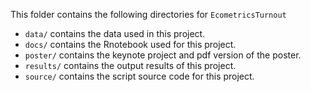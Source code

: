 This folder contains the following directories for `EcometricsTurnout`

* `data/` contains the data used in this project.
* `docs/` contains the Rnotebook used for this project.
* `poster/` contains the keynote project and pdf version of the poster.
* `results/` contains the output results of this project.
* `source/` contains the script source code for this project.
